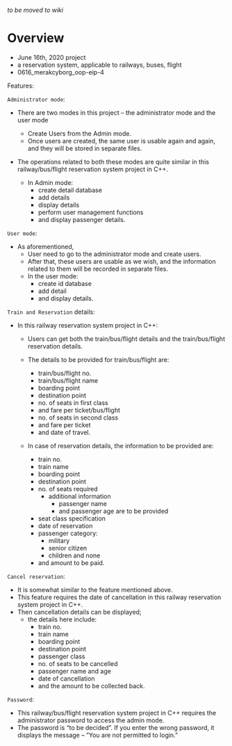 *to be moved to wiki*

# Overview
- June 16th, 2020 project
- a reservation system, applicable to railways, buses, flight
- 0616_merakcyborg_oop-eip-4

Features:

`Administrator mode`: 
- There are two modes in this project – the administrator mode and the user mode
    - Create Users from the Admin mode. 
    - Once users are created, the same user is usable again and again, and they will be stored in separate files.

- The operations related to both these modes are quite similar in this railway/bus/flight reservation system project in C++. 
    - In Admin mode:
        - create detail database
        - add details
        - display details
        - perform user management functions
        - and display passenger details.

`User mode`: 
- As aforementioned,
    - User need to go to the administrator mode and create users. 
    - After that, these users are usable as we wish, and the information related to them will be recorded in separate files.
    - In the user mode:
        - create id database
        - add detail
        - and display details.

`Train and Reservation` details:
- In this railway reservation system project in C++:
    - Users can get both the train/bus/flight details and the train/bus/flight reservation details. 
    - The details to be provided for train/bus/flight are:
        - train/bus/flight no.
        - train/bus/flight name
        - boarding point
        - destination point
        - no. of seats in first class
        - and fare per ticket/bus/flight
        - no. of seats in second class
        - and fare per ticket
        - and date of travel.

    - In case of reservation details, the information to be provided are:
        - train no.
        - train name
        - boarding point
        - destination point
        - no. of seats required
            - additional information 
                - passenger name
                - and passenger age are to be provided
        - seat class specification
        - date of reservation
        - passenger category:
            - military
            - senior citizen
            - children and none 
        - and amount to be paid.

`Cancel reservation`:
- It is somewhat similar to the feature mentioned above.
- This feature requires the date of cancellation in this railway reservation system project in C++.
- Then cancellation details can be displayed; 
    - the details here include:
        - train no.
        - train name
        - boarding point
        - destination point
        - passenger class
        - no. of seats to be cancelled
        - passenger name and age
        - date of cancellation
        - and the amount to be collected back.

`Password`: 
- This railway/bus/flight reservation system project in C++ requires the administrator password to access the admin mode.
- The password is “to be decided”. If you enter the wrong password, it displays the message – “You are not permitted to login.”